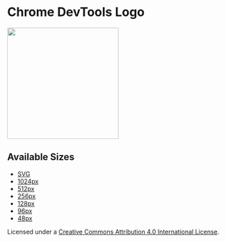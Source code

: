 # Chrome DevTools Logo

<img src="https://github.com/ChromeDevTools/devtools-logo/blob/master/chrome_devtools_512px.png" width="256" height="256"/>

## Available Sizes

* [SVG](https://github.com/ChromeDevTools/devtools-logo/blob/master/chrome_devtools.svg)
* [1024px](https://github.com/ChromeDevTools/devtools-logo/blob/master/chrome_devtools_1024px.png)
* [512px](https://github.com/ChromeDevTools/devtools-logo/blob/master/chrome_devtools_512px.png)
* [256px](https://github.com/ChromeDevTools/devtools-logo/blob/master/chrome_devtools_256px.png)
* [128px](https://github.com/ChromeDevTools/devtools-logo/blob/master/chrome_devtools_128px.png)
* [96px](https://github.com/ChromeDevTools/devtools-logo/blob/master/chrome_devtools_96px.png)
* [48px](https://github.com/ChromeDevTools/devtools-logo/blob/master/chrome_devtools_48px.png)

Licensed under a [Creative Commons Attribution 4.0 International License](https://creativecommons.org/licenses/by/4.0/).
